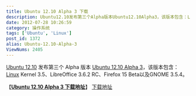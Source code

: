 ```yaml
---
title: Ubuntu 12.10 Alpha 3 下载
description: Ubuntu12.10发布第三个Alpha版本Ubuntu12.10Alpha3，该版本包含：LinuxKernel3.5、LibreOffice3.6.2RC、Firefox15Beta以及GNOME3.5.4。【Ubuntu12.10Alpha3下载地址】下载地址
date: 2012-07-28 10:26:59
category: 操作系统
tags: ['Ubuntu', 'Linux']
post_id: 1372
alias: Ubuntu-12.10-Alpha-3
ViewNums: 2405
---
```


[Ubuntu 12.10](/blog/ubuntu-1210) 发布第三个 Alpha 版本 [Ubuntu 12.10 Alpha 3](/blog/ubuntu-1210-alpha-3)，该版本包含：[Linux](/tags/Linux) Kernel 3.5、LibreOffice 3.6.2 RC、Firefox 15 Beta以及GNOME 3.5.4。

【[**Ubuntu 12.10 Alpha 3 下载地址**](/blog/ubuntu-1210-alpha-3)】
 [下载地址](download.asp?id=504)


